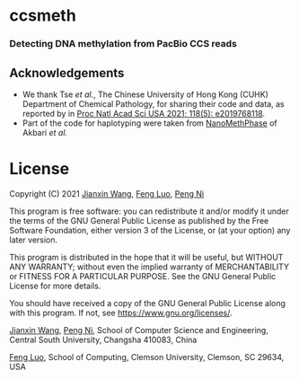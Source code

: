 # ccsmeth
### Detecting DNA methylation from PacBio CCS reads


## Acknowledgements
- We thank Tse *et al.*, The Chinese University of Hong Kong (CUHK) Department of Chemical Pathology, for sharing their code and data, as reported by in [Proc Natl Acad Sci USA 2021; 118(5): e2019768118](https://doi.org/10.1073/pnas.2019768118).
- Part of the code for haplotyping were taken from [NanoMethPhase](https://github.com/vahidAK/NanoMethPhase) of Akbari _et al._


License
=========
Copyright (C) 2021 [Jianxin Wang](mailto:jxwang@mail.csu.edu.cn), [Feng Luo](mailto:luofeng@clemson.edu), [Peng Ni](mailto:nipeng@csu.edu.cn)

This program is free software: you can redistribute it and/or modify it under the terms of the GNU General Public License as published by the Free Software Foundation, either version 3 of the License, or (at your option) any later version.

This program is distributed in the hope that it will be useful, but WITHOUT ANY WARRANTY; without even the implied warranty of MERCHANTABILITY or FITNESS FOR A PARTICULAR PURPOSE. See the GNU General Public License for more details.

You should have received a copy of the GNU General Public License along with this program. If not, see <https://www.gnu.org/licenses/>.

[Jianxin Wang](mailto:jxwang@mail.csu.edu.cn), [Peng Ni](mailto:nipeng@csu.edu.cn), 
School of Computer Science and Engineering, Central South University, Changsha 410083, China

[Feng Luo](mailto:luofeng@clemson.edu), School of Computing, Clemson University, Clemson, SC 29634, USA
